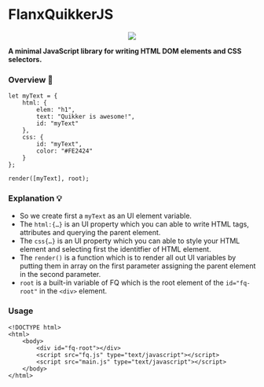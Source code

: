 # FlanxQuikkerJS

<div align="center"><img src="https://flanxquikker.github.io/main/asset/icon/favicon-192.png"></div>

<b>A minimal JavaScript library for writing HTML DOM elements and CSS selectors.</b>

### Overview 🔭
```
let myText = {
    html: {
        elem: "h1",
        text: "Quikker is awesome!",
        id: "myText"
    },
    css: {
        id: "myText",
        color: "#FE2424"
    }
};

render([myText], root);
```

### Explanation 💡
- So we create first a ```myText``` as an UI element variable.
- The ```html:{…}``` is an UI property which you can able to write HTML tags, attributes and querying the parent element.
- The ```css{…}``` is an UI property which you can able to style your HTML element and selecting first the identitfier of HTML element.
- The ```render()``` is a function which is to render all out UI variables by putting them in array on the first parameter assigning the parent element in the second parameter.
- ```root``` is a built-in variable of FQ which is the root element of the ```id="fq-root"``` in the ```<div>``` element.

### Usage
```
<!DOCTYPE html>
<html>
    <body>
        <div id="fq-root"></div>
        <script src="fq.js" type="text/javascript"></script>
        <script src="main.js" type="text/javascript"></script>
    </body>
</html>
```
